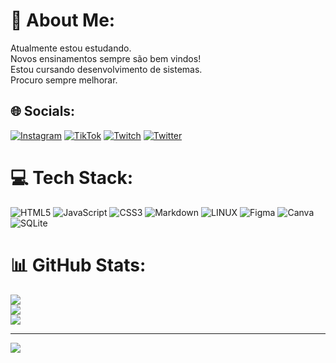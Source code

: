 # 💫 About Me:
Atualmente estou estudando.<br>Novos ensinamentos sempre são bem vindos!<br>Estou cursando desenvolvimento de sistemas.<br>Procuro sempre melhorar.<br>


## 🌐 Socials:
[![Instagram](https://img.shields.io/badge/Instagram-%23E4405F.svg?logo=Instagram&logoColor=white)](https://instagram.com/guizof_) [![TikTok](https://img.shields.io/badge/TikTok-%23000000.svg?logo=TikTok&logoColor=white)](https://tiktok.com/@guizof) [![Twitch](https://img.shields.io/badge/Twitch-%239146FF.svg?logo=Twitch&logoColor=white)](https://twitch.tv/guizof_) [![Twitter](https://img.shields.io/badge/Twitter-%231DA1F2.svg?logo=Twitter&logoColor=white)](https://twitter.com/guizof_) 

# 💻 Tech Stack:
![HTML5](https://img.shields.io/badge/html5-%23E34F26.svg?style=for-the-badge&logo=html5&logoColor=white) ![JavaScript](https://img.shields.io/badge/javascript-%23323330.svg?style=for-the-badge&logo=javascript&logoColor=%23F7DF1E) ![CSS3](https://img.shields.io/badge/css3-%231572B6.svg?style=for-the-badge&logo=css3&logoColor=white) ![Markdown](https://img.shields.io/badge/markdown-%23000000.svg?style=for-the-badge&logo=markdown&logoColor=white) ![LINUX](https://img.shields.io/badge/Linux-FCC624?style=for-the-badge&logo=linux&logoColor=black) 	![Figma](https://img.shields.io/badge/figma-%23F24E1E.svg?style=for-the-badge&logo=figma&logoColor=white) ![Canva](https://img.shields.io/badge/Canva-%2300C4CC.svg?style=for-the-badge&logo=Canva&logoColor=white) ![SQLite](https://img.shields.io/badge/sqlite-%2307405e.svg?style=for-the-badge&logo=sqlite&logoColor=white)
# 📊 GitHub Stats:
![](https://github-readme-stats.vercel.app/api?username=guizof_&theme=dark&hide_border=false&include_all_commits=false&count_private=false)<br/>
![](https://github-readme-streak-stats.herokuapp.com/?user=guizof_&theme=dark&hide_border=false)<br/>
![](https://github-readme-stats.vercel.app/api/top-langs/?username=guizof_&theme=dark&hide_border=false&include_all_commits=false&count_private=false&layout=compact)

---
[![](https://visitcount.itsvg.in/api?id=guizof_&icon=0&color=0)](https://visitcount.itsvg.in)

<!-- Proudly created with GPRM ( https://gprm.itsvg.in ) -->